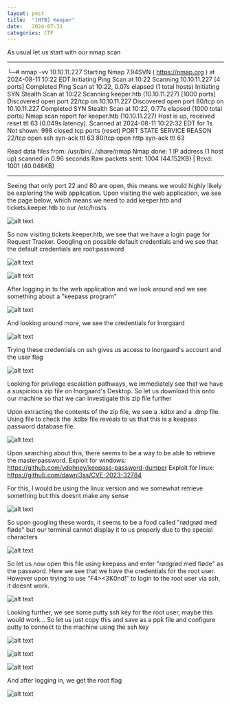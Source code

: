 ```yaml
---
layout: post
title:  "[HTB] Keeper"
date:   2024-07-31
categories: CTF
---
```


As usual let us start with our nmap scan

---

└─# nmap -vv 10.10.11.227
Starting Nmap 7.94SVN ( https://nmap.org ) at 2024-08-11 10:22 EDT
Initiating Ping Scan at 10:22
Scanning 10.10.11.227 [4 ports]
Completed Ping Scan at 10:22, 0.07s elapsed (1 total hosts)
Initiating SYN Stealth Scan at 10:22
Scanning keeper.htb (10.10.11.227) [1000 ports]
Discovered open port 22/tcp on 10.10.11.227
Discovered open port 80/tcp on 10.10.11.227
Completed SYN Stealth Scan at 10:22, 0.77s elapsed (1000 total ports)
Nmap scan report for keeper.htb (10.10.11.227)
Host is up, received reset ttl 63 (0.049s latency).
Scanned at 2024-08-11 10:22:32 EDT for 1s
Not shown: 998 closed tcp ports (reset)
PORT   STATE SERVICE REASON
22/tcp open  ssh     syn-ack ttl 63
80/tcp open  http    syn-ack ttl 63

Read data files from: /usr/bin/../share/nmap
Nmap done: 1 IP address (1 host up) scanned in 0.96 seconds
           Raw packets sent: 1004 (44.152KB) | Rcvd: 1001 (40.048KB)
                                                                                                                     

---

Seeing that only port 22 and 80 are open, this means we would highly likely be exploring the web application. Upon visiting the web application, we see the page below, which means we need to add keeper.htb and tickets.keeper.htb to our /etc/hosts

![alt text](/assets/uploads/htb-keeper/image.png)

So now visiting tickets.keeper.htb, we see that we have a login page for Request Tracker. Googling on possible default credentials and we see that the default credentials are root:password

![alt text](/assets/uploads/htb-keeper/image-9.png)

![alt text](/assets/uploads/htb-keeper/image-1.png)

After logging in to the web application and we look around and we see something about a "keepass program"

![alt text](/assets/uploads/htb-keeper/image-5.png)

And looking around more, we see the credentials for lnorgaard 

![alt text](/assets/uploads/htb-keeper/image-2.png)

Trying these credentials on ssh gives us access to lnorgaard's account and the user flag

![alt text](/assets/uploads/htb-keeper/image-3.png)

Looking for privilege escalation pathways, we immediately see that we have a suspicious zip file on lnorgaard's Desktop. So let us download this onto our machine so that we can investigate this zip file further

Upon extracting the contents of the zip file, we see a .kdbx and a .dmp file. Using file to check the .kdbx file reveals to us that this is a keepass password database file. 

![alt text](/assets/uploads/htb-keeper/image-4.png)

Upon searching about this, there seems to be a way to be able to retrieve the masterpassword.
Exploit for windows: https://github.com/vdohney/keepass-password-dumper
Exploit for linux: https://github.com/dawnl3ss/CVE-2023-32784

For this, I would be using the linux version and we somewhat retrieve something but this doesnt make any sense

![alt text](/assets/uploads/htb-keeper/image-6.png)

So upon googling these words, it seems to be a food called "rødgrød med fløde" but our terminal cannot display it to us properly due to the special characters

![alt text](/assets/uploads/htb-keeper/image-7.png)

So let us now open this file using keepass and enter "rødgrød med fløde" as the password. Here we see that we have the credentials for the root user. However upon trying to use "F4><3K0nd!" to login to the root user via ssh, it doesnt work. 

![alt text](/assets/uploads/htb-keeper/image-8.png)

Looking further, we see some putty ssh key for the root user, maybe this would work... So let us just copy this and save as a ppk file and configure putty to connect to the machine using the ssh key

![alt text](/assets/uploads/htb-keeper/image-10.png)

![alt text](/assets/uploads/htb-keeper/image-11.png)

![alt text](/assets/uploads/htb-keeper/image-12.png)

And after logging in, we get the root flag

![alt text](/assets/uploads/htb-keeper/image-13.png)